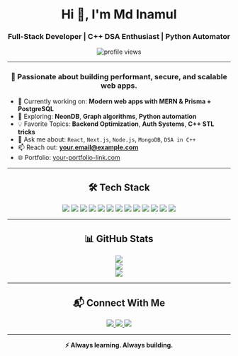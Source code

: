 <h1 align="center">Hi 👋, I'm Md Inamul</h1>
<h3 align="center">Full-Stack Developer | C++ DSA Enthusiast | Python Automator</h3>

<p align="center">
  <img src="https://komarev.com/ghpvc/?username=inamulmd&label=Profile%20Views&color=brightgreen&style=flat-square" alt="profile views" />
</p>

---

<h3 align="center">🚀 Passionate about building performant, secure, and scalable web apps.</h3>

- 🔭 Currently working on: **Modern web apps with MERN & Prisma + PostgreSQL**
- 🌱 Exploring: **NeonDB**, **Graph algorithms**, **Python automation**
- 💡 Favorite Topics: **Backend Optimization**, **Auth Systems**, **C++ STL tricks**
- 💬 Ask me about: `React`, `Next.js`, `Node.js`, `MongoDB`, `DSA in C++`
- 📫 Reach out: **your.email@example.com**
- 🌐 Portfolio: [your-portfolio-link.com](https://your-portfolio-link.com)

---

<h2 align="center">🛠️ Tech Stack</h2>

<p align="center">
  <img src="https://img.shields.io/badge/React-61DAFB?style=for-the-badge&logo=react&logoColor=black" />
  <img src="https://img.shields.io/badge/Next.js-000000?style=for-the-badge&logo=nextdotjs&logoColor=white" />
  <img src="https://img.shields.io/badge/Node.js-339933?style=for-the-badge&logo=nodedotjs&logoColor=white" />
  <img src="https://img.shields.io/badge/Express.js-000000?style=for-the-badge&logo=express&logoColor=white" />
  <img src="https://img.shields.io/badge/Prisma-2D3748?style=for-the-badge&logo=prisma&logoColor=white" />
  <img src="https://img.shields.io/badge/PostgreSQL-336791?style=for-the-badge&logo=postgresql&logoColor=white" />
  <img src="https://img.shields.io/badge/NeonDB-1E90FF?style=for-the-badge&logo=data:image/svg+xml;base64,...&logoColor=white" />
  <img src="https://img.shields.io/badge/MongoDB-4EA94B?style=for-the-badge&logo=mongodb&logoColor=white" />
  <img src="https://img.shields.io/badge/TailwindCSS-38B2AC?style=for-the-badge&logo=tailwind-css&logoColor=white" />
  <img src="https://img.shields.io/badge/Firebase-FFCA28?style=for-the-badge&logo=firebase&logoColor=black" />
  <img src="https://img.shields.io/badge/Git-F05032?style=for-the-badge&logo=git&logoColor=white" />
  <img src="https://img.shields.io/badge/C++-00599C?style=for-the-badge&logo=cplusplus&logoColor=white" />
  <img src="https://img.shields.io/badge/Python-3776AB?style=for-the-badge&logo=python&logoColor=white" />
</p>

---

<h2 align="center">📊 GitHub Stats</h2>

<p align="center">
  <img src="https://github-readme-stats.vercel.app/api?username=inamulmdshow_icons=true&theme=react&border_radius=10" />
  <br />
  <img src="https://streak-stats.demolab.com/?user=inamulmd&theme=react&border_radius=10" />
  <br />
  <img src="https://github-readme-stats.vercel.app/api/top-langs/?username=inamulmd&layout=compact&theme=react&border_radius=10" />
</p>

---

<h2 align="center">📬 Connect With Me</h2>

<p align="center">
  <a href="https://www.linkedin.com/in/md-inamul-201665256/">
    <img src="https://img.shields.io/badge/LinkedIn-0077B5?style=for-the-badge&logo=linkedin&logoColor=white" />
  </a>
  <a href="mailto:your.email@example.com">
    <img src="https://img.shields.io/badge/Gmail-D14836?style=for-the-badge&logo=gmail&logoColor=white" />
  </a>
  <a href="https://your-portfolio-link.com">
    <img src="https://img.shields.io/badge/Portfolio-121212?style=for-the-badge&logo=vercel&logoColor=white" />
  </a>
</p>

---

<p align="center"><strong>⚡ Always learning. Always building.</strong></p>
